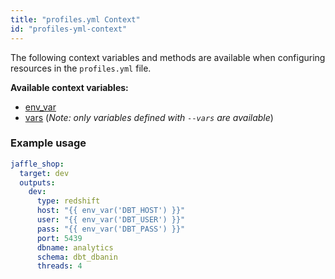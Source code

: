 ```yaml
---
title: "profiles.yml Context"
id: "profiles-yml-context"
---
```


The following context variables and methods are available when configuring
resources in the `profiles.yml` file.

**Available context variables:**
- [env_var](env_var)
- [vars](var) (_Note: only variables defined with `--vars` are available_)

### Example usage

<File name="~/.dbt/profiles.yml">

```yml
jaffle_shop:
  target: dev
  outputs:
    dev:
      type: redshift
      host: "{{ env_var('DBT_HOST') }}"
      user: "{{ env_var('DBT_USER') }}"
      pass: "{{ env_var('DBT_PASS') }}"
      port: 5439
      dbname: analytics
      schema: dbt_dbanin
      threads: 4
```

</File>
